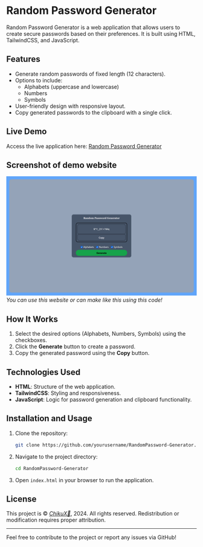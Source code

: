 
# Random Password Generator

Random Password Generator is a web application that allows users to create secure passwords based on their preferences. It is built using HTML, TailwindCSS, and JavaScript.

## Features

- Generate random passwords of fixed length (12 characters).
- Options to include:
  - Alphabets (uppercase and lowercase)
  - Numbers
  - Symbols
- User-friendly design with responsive layout.
- Copy generated passwords to the clipboard with a single click.

## Live Demo

Access the live application here: [Random Password Generator](https://useless-generator.netlify.app/)

## Screenshot of demo website

![Application Screenshot](https://github.com/ChikuX/RandomPassword-Generator/blob/main/PassGen.png)
*You can use this website or can make like this using this code!*

## How It Works

1. Select the desired options (Alphabets, Numbers, Symbols) using the checkboxes.
2. Click the **Generate** button to create a password.
3. Copy the generated password using the **Copy** button.

## Technologies Used

- **HTML**: Structure of the web application.
- **TailwindCSS**: Styling and responsiveness.
- **JavaScript**: Logic for password generation and clipboard functionality.

## Installation and Usage

1. Clone the repository:
   ```bash
   git clone https://github.com/yourusername/RandomPassword-Generator.git
   ```
2. Navigate to the project directory:
   ```bash
   cd RandomPassword-Generator
   ```
3. Open `index.html` in your browser to run the application.

## License

This project is © *[ChikuX🐾](https://github.com/ChikuX)*, 2024. All rights reserved. Redistribution or modification requires proper attribution.

---

Feel free to contribute to the project or report any issues via GitHub!
